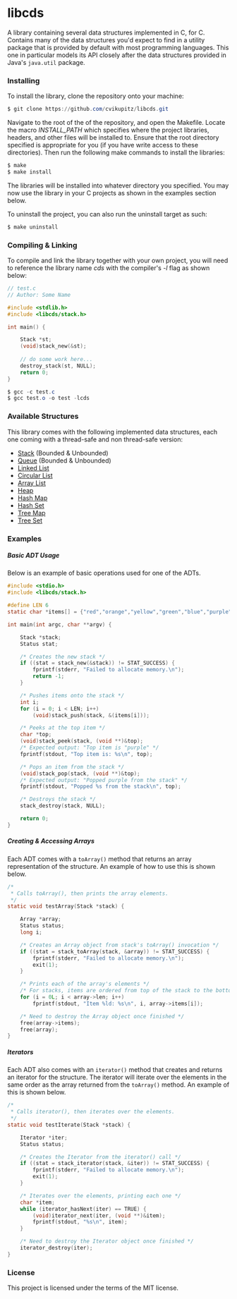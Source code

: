 # libcds

A library containing several data structures implemented in C, for C. Contains many of the data structures you'd expect to find in a utility package that is provided by default with most programming languages. This one in particular models its API closely after the data structures provided in Java's  ```java.util``` package.

### Installing

To install the library, clone the repository onto your machine:

```powershell
$ git clone https://github.com/cvikupitz/libcds.git
```

Navigate to the root of the of the repository, and open the Makefile. Locate the macro *INSTALL_PATH* which specifies where the project libraries, headers, and other files will be installed to. Ensure that the root directory specified is appropriate for you (if you have write access to these directories). Then run the following make commands to install the libraries:

```powershell
$ make
$ make install
```

The libraries will be installed into whatever directory you specified. You may now use the library in your C projects as shown in the examples section below.

To uninstall the project, you can also run the uninstall target as such:

```powershell
$ make uninstall
```

### Compiling & Linking

To compile and link the library together with your own project, you will need to reference the library name *cds* with the compiler's *-l* flag as shown below:

```c
// test.c
// Author: Some Name

#include <stdlib.h>
#include <libcds/stack.h>

int main() {

	Stack *st;
	(void)stack_new(&st);
	
	// do some work here...
	destroy_stack(st, NULL);
	return 0;
}
```

```powershell
$ gcc -c test.c
$ gcc test.o -o test -lcds
```

### Available Structures

This library comes with the following implemented data structures, each one coming with a thread-safe and non thread-safe version:

* [Stack](https://docs.oracle.com/javase/7/docs/api/java/util/Stack.html) (Bounded & Unbounded)
* [Queue](https://docs.oracle.com/javase/7/docs/api/java/util/Queue.html) (Bounded & Unbounded)
* [Linked List](https://docs.oracle.com/javase/7/docs/api/java/util/LinkedList.html)
* [Circular List](https://www.tutorialspoint.com/data_structures_algorithms/circular_linked_list_algorithm.htm#:~:text=Advertisements,into%20a%20circular%20linked%20list.)
* [Array List](https://docs.oracle.com/javase/7/docs/api/java/util/ArrayList.html)
* [Heap](https://docs.oracle.com/javase/7/docs/api/java/util/PriorityQueue.html)
* [Hash Map](https://docs.oracle.com/javase/7/docs/api/java/util/HashMap.html)
* [Hash Set](https://docs.oracle.com/javase/7/docs/api/java/util/HashSet.html)
* [Tree Map](https://docs.oracle.com/javase/7/docs/api/java/util/TreeMap.html)
* [Tree Set](https://docs.oracle.com/javase/7/docs/api/java/util/TreeSet.html)

### Examples

##### Basic ADT Usage

Below is an example of basic operations used for one of the ADTs.

```c
#include <stdio.h>
#include <libcds/stack.h>

#define LEN 6
static char *items[] = {"red","orange","yellow","green","blue","purple"};

int main(int argc, char **argv) {

    Stack *stack;
    Status stat;

    /* Creates the new stack */
    if ((stat = stack_new(&stack)) != STAT_SUCCESS) {
        fprintf(stderr, "Failed to allocate memory.\n");
        return -1;
    }

    /* Pushes items onto the stack */
    int i;
    for (i = 0; i < LEN; i++)
        (void)stack_push(stack, &(items[i]));

    /* Peeks at the top item */
    char *top;
    (void)stack_peek(stack, (void **)&top);
    /* Expected output: "Top item is "purple" */
    fprintf(stdout, "Top item is: %s\n", top);

    /* Pops an item from the stack */
    (void)stack_pop(stack, (void **)&top);
    /* Expected output: "Popped purple from the stack" */
    fprintf(stdout, "Popped %s from the stack\n", top);

    /* Destroys the stack */
    stack_destroy(stack, NULL);

    return 0;
}
```

##### Creating & Accessing Arrays

Each ADT comes with a ```toArray()``` method that returns an array representation of the structure. An example of how to use this is shown below.

```c
/*
 * Calls toArray(), then prints the array elements.
 */
static void testArray(Stack *stack) {

    Array *array;
    Status status;
    long i;

    /* Creates an Array object from stack's toArray() invocation */
    if ((stat = stack_toArray(stack, &array)) != STAT_SUCCESS) {
        fprintf(stderr, "Failed to allocate memory.\n");
        exit(1);
    }

    /* Prints each of the array's elements */
    /* For stacks, items are ordered from top of the stack to the bottom */
    for (i = 0L; i < array->len; i++)
        fprintf(stdout, "Item %ld: %s\n", i, array->items[i]);

    /* Need to destroy the Array object once finished */
    free(array->items);
    free(array);
}
```

##### Iterators

Each ADT also comes with an ```iterator()``` method that creates and returns an iterator for the structure. The iterator will iterate over the elements in the same order as the array returned from the ```toArray()``` method. An example of this is shown below.

```c
/*
 * Calls iterator(), then iterates over the elements.
 */
static void testIterate(Stack *stack) {

    Iterator *iter;
    Status status;

    /* Creates the Iterator from the iterator() call */
    if ((stat = stack_iterator(stack, &iter)) != STAT_SUCCESS) {
        fprintf(stderr, "Failed to allocate memory.\n");
        exit(1);
    }

    /* Iterates over the elements, printing each one */
    char *item;
    while (iterator_hasNext(iter) == TRUE) {
        (void)iterator_next(iter, (void **)&item);
        fprintf(stdout, "%s\n", item);
    }

    /* Need to destroy the Iterator object once finished */
    iterator_destroy(iter);
}
```

### License

This project is licensed under the terms of the MIT license.

